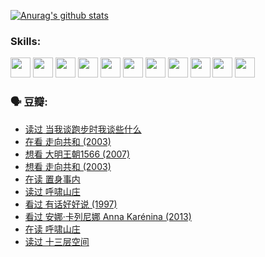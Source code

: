 
[![Anurag's github stats](https://github-readme-stats.vercel.app/api?username=w940853815)](https://github.com/anuraghazra/github-readme-stats)

### Skills:

<code><img height="32" src="https://cdn.jsdelivr.net/npm/simple-icons@v5/icons/python.svg"></code>
<code><img height="32" src="https://cdn.jsdelivr.net/npm/simple-icons@v5/icons/javascript.svg"></code>
<code><img height="32" src="https://cdn.jsdelivr.net/npm/simple-icons@v5/icons/django.svg"></code>
<code><img height="32" src="https://cdn.jsdelivr.net/npm/simple-icons@v5/icons/flask.svg"></code>
<code><img height="32" src="https://cdn.jsdelivr.net/npm/simple-icons@v5/icons/vuetify.svg"></code>
<code><img height="32" src="https://cdn.jsdelivr.net/npm/simple-icons@v5/icons/git.svg"></code>
<code><img height="32" src="https://cdn.jsdelivr.net/npm/simple-icons@v5/icons/docker.svg"></code>
<code><img height="32" src="https://cdn.jsdelivr.net/npm/simple-icons@v5/icons/postgresql.svg"></code>
<code><img height="32" src="https://cdn.jsdelivr.net/npm/simple-icons@v5/icons/elasticsearch.svg"></code>
<code><img height="32" src="https://cdn.jsdelivr.net/npm/simple-icons@v5/icons/macos.svg"></code>
<code><img height="32" src="https://cdn.jsdelivr.net/npm/simple-icons@v5/icons/linux.svg"></code>

### 🗣 豆瓣:

<!-- DOUBAN-ACTIVITIES:START -->
- [读过 当我谈跑步时我谈些什么](https://www.douban.com/people/136069238/status/3715422296/?_i=41603181)
- [在看 走向共和‎ (2003)](https://www.douban.com/people/136069238/status/3711470443/?_i=41603181)
- [想看 大明王朝1566‎ (2007)](https://www.douban.com/people/136069238/status/3710980213/?_i=41603181)
- [想看 走向共和‎ (2003)](https://www.douban.com/people/136069238/status/3710980002/?_i=41603181)
- [在读 置身事内](https://www.douban.com/people/136069238/status/3710472151/?_i=41603181)
- [读过 呼啸山庄](https://www.douban.com/people/136069238/status/3710470617/?_i=41603181)
- [看过 有话好好说‎ (1997)](https://www.douban.com/people/136069238/status/3709833172/?_i=41603181)
- [看过 安娜·卡列尼娜 Anna Karénina‎ (2013)](https://www.douban.com/people/136069238/status/3708942010/?_i=41603181)
- [在读 呼啸山庄](https://www.douban.com/people/136069238/status/3701626992/?_i=41603181)
- [读过 十三层空间](https://www.douban.com/people/136069238/status/3700755247/?_i=41603181)
<!-- DOUBAN-ACTIVITIES:END -->
<!--
**w940853815/w940853815** is a ✨ _special_ ✨ repository because its `README.md` (this file) appears on your GitHub profile.

Here are some ideas to get you started:

- 🔭 I’m currently working on ...
- 🌱 I’m currently learning ...
- 👯 I’m looking to collaborate on ...
- 🤔 I’m looking for help with ...
- 💬 Ask me about ...
- 📫 How to reach me: ...
- 😄 Pronouns: ...
- ⚡ Fun fact: ...
-->
